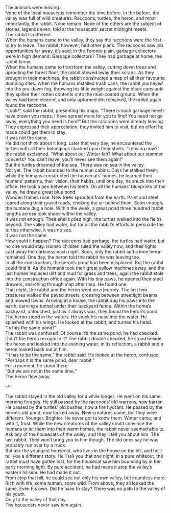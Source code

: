 The animals were leaving.  
None of the local housecats remember the time before. In the before, the valley was full of wild creatures. Raccoons, turtles, the heron, and most importantly, the rabbit. None remain. None of the others are the subject of stories, legends even, told at the housecats’ secret midnight meets.  
The rabbit is different.  
When the humans came to the valley, they say the raccoons were the first to try to leave. The rabbit, however, had other plans. The raccoons saw job opportunities far away, it’s said; in the Toronto plain, garbage collectors were in high demand. Garbage collectors? They had garbage at home, the rabbit knew.  
When the humans came to transform the valley, cutting down trees and uprooting the forest floor, the rabbit stowed away their scraps. As they brought in their machines, the rabbit constructed a map of all their favourite dumping sites. When the humans installed trash cans, the rabbit journeyed into the pre-dawn fog, throwing his little weight against the black cans until they spilled their rotten contents onto the mud-coated ground. When the valley had been cleared, and only upturned dirt remained, the rabbit again found the raccoons.  
“Look\!”, said the rabbit, presenting his maps. “There is such garbage here\! I have drawn you maps, I have spread more for you to find\! You need not go away, everything you need is here\!” But the raccoons were already leaving. They expressed their appreciation, they invited him to visit, but no effort he made could get them to stay.  
It was not the same.  
He did not think about it long. Later that very day, he encountered the turtles with all their belongings stacked upon their shells. “Leaving now?” the rabbit exclaimed. “What about our Winter fair? What about our summer concerts? You can’t leave, you’ll never see them again\!”  
But the turtles dreamed of the sea. There was no sea in the valley.  
Not yet. The rabbit bounded to the human cabins. Days he stalked them; while the humans constructed the housecats’ homes, he learned their humans’ patterns, their vision, their habits, until one day, he snuck into their office. He took a pen between his teeth. On all the humans’ blueprints of the valley, he drew a great blue pond.  
Wooden frames rose. New trees sprouted from the earth. Paint and steel roared along their gravel roads, choking the air behind them. Soon enough, the humans dug a hole. Within the week, a great pond three hundred rabbit lengths across took shape within the valley.  
It was not enough. Their shells piled high, the turtles walked into the fields beyond. The valley had water, but for all the rabbit’s efforts to persuade the turtles otherwise, it was no sea.  
It was not the same.  
How could it happen? The raccoons had garbage, the turtles had water, but no one would stay. Human children ruled the valley now, and their lights cast away the darkness each night. Soon, only the rabbit and a lone heron remained. One day, the heron told the rabbit he was leaving too.  
In all the construction, the heron’s pond had been misplaced. But the rabbit could find it. As the humans took their great yellow machines away, and the last homes replaced dirt and mud for grass and trees, again the rabbit stole into the construction office again. With his tiny paws, he opened their steel drawers, searching through map after map. He found one.  
That night, the rabbit and the heron went on a journey. The last two creatures walked the paved streets, crossing between streetlight beams and mowed lawns. Arriving at a house, the rabbit dug his paws into the earth, carving a tunnel under their backyard fence. Within the home’s backyard, untouched, just as it always was, they found the heron’s pond.  
The heron stood in the waters. He stuck his nose into the water. He splashed with his wings. He looked at the rabbit, and turned his head.  
“Is this the same pond?”  
The rabbit was confused. Of course it’s the same pond, he had checked. Didn’t the heron recognize it? The rabbit double checked, he stood beside the heron and looked into the evening water; in its reflection, a rabbit and a heron looked back out at him.  
“It has to be the same,” the rabbit said. He looked at the heron, confused.  
“Perhaps it is the same pond, dear rabbit.”  
For a moment, he stood there.  
“But we are not in the same time.”  
The heron flew away.

\-/-

The rabbit stayed in the old valley for a while longer. He went on his same morning forages. He still passed by the raccoons’ old warrens, now barren. He passed by the turtles’ old bushes, now a fire hydrant. He passed by the heron’s old pond, now locked away. New creatures came, but they were different. Younger. Brighter. He never got to know them. Winter came, and with it, frost. While the new creatures of the valley could convince the humans to let them into their warm homes, the rabbit never seemed able to.  
Ask any of the housecats of the valley, and they’ll tell you about him. The last rabbit. They won’t bring you to him though. The old ones say he was probably run over by a truck.  
But ask the youngest housecat, who lives in the house on the hill, and he’ll tell you a different story. He’ll tell you that one night, in a pure whiteout, the rabbit must have gotten lost, for the housecat saw him bounding by in the early morning light. By pure accident, he had made it atop the valley’s eastern hillside. He had made it out.  
From atop that hill, he could see not only his own valley, but countless more. Rich with life, some human, some wild. From above, they all looked the same. Even his own. Did he have to stay? There was no path to the valley of his youth.  
Only to the valley of that day.  
The housecats never saw him again.
